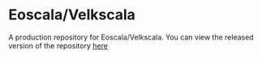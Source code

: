 # Eoscala/Velkscala

A production repository for Eoscala/Velkscala. You can view the released version of the repository [here](https://github.com/Confoederatio/Eoscala-Velkscala)